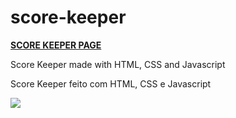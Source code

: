# score-keeper
<a href="https://mayckonrebecci.github.io/score-keeper/"><strong>SCORE KEEPER PAGE</strong></a>

Score Keeper made with HTML, CSS and Javascript

Score Keeper feito com HTML, CSS e Javascript

<img src="screenshot.png">

